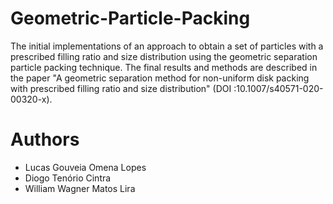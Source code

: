 <!-- $theme: gaia -->
# Geometric-Particle-Packing
The initial implementations of an approach to obtain a set of particles with a prescribed filling ratio and size distribution using the geometric separation particle packing technique. The final results and methods are described in the paper "A geometric separation method for non-uniform disk packing with prescribed filling ratio and size distribution" (DOI :10.1007/s40571-020-00320-x).

# Authors
  * Lucas Gouveia Omena Lopes
  * Diogo Tenório Cintra
  * William Wagner Matos Lira

